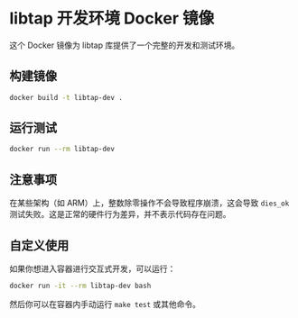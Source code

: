 # libtap 开发环境 Docker 镜像

这个 Docker 镜像为 libtap 库提供了一个完整的开发和测试环境。

## 构建镜像

```bash
docker build -t libtap-dev .
```

## 运行测试

```bash
docker run --rm libtap-dev
```

## 注意事项

在某些架构（如 ARM）上，整数除零操作不会导致程序崩溃，这会导致 `dies_ok` 测试失败。这是正常的硬件行为差异，并不表示代码存在问题。

## 自定义使用

如果你想进入容器进行交互式开发，可以运行：

```bash
docker run -it --rm libtap-dev bash
```

然后你可以在容器内手动运行 `make test` 或其他命令。